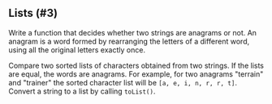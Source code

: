 ## Lists (#3)

Write a function that decides whether two strings are anagrams or not. An
anagram is a word formed by rearranging the letters of a different word, using
all the original letters exactly once.

<div class="hint">

Compare two sorted lists of characters obtained from two strings.
If the lists are equal, the words are anagrams.
For example, for two anagrams "terrain" and "trainer"
the sorted character list will be `[a, e, i, n, r, r, t]`.
Convert a string to a list by calling `toList()`.

</div>